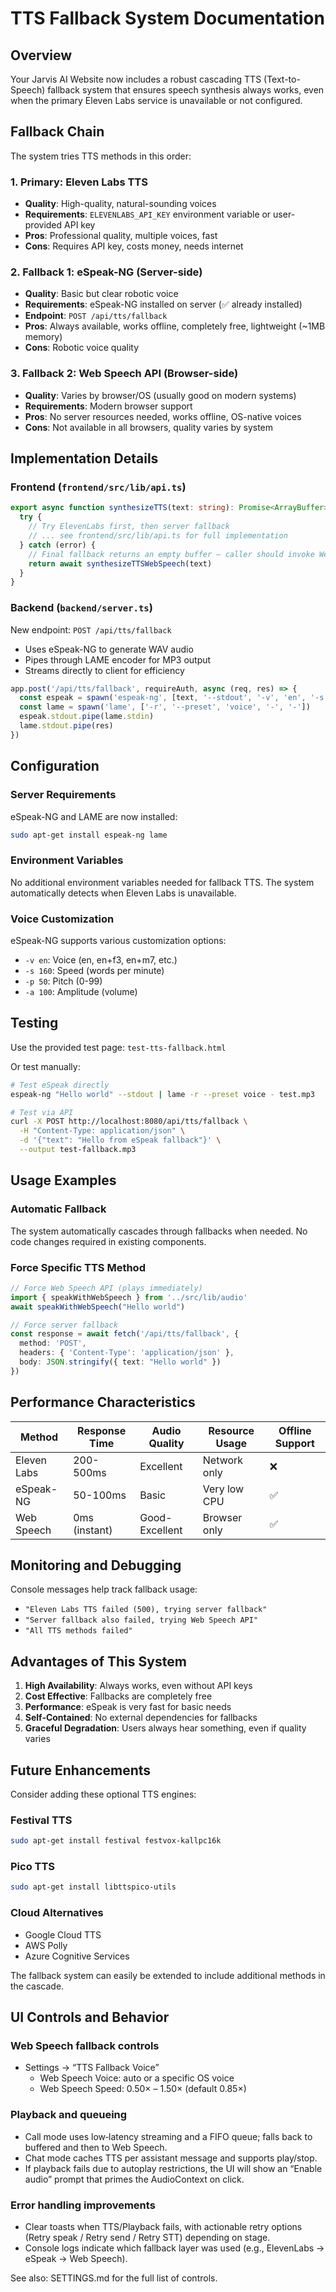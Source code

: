 # TTS Fallback System Documentation

## Overview

Your Jarvis AI Website now includes a robust cascading TTS (Text-to-Speech) fallback system that ensures speech synthesis always works, even when the primary Eleven Labs service is unavailable or not configured.

## Fallback Chain

The system tries TTS methods in this order:

### 1. Primary: Eleven Labs TTS
- **Quality**: High-quality, natural-sounding voices
- **Requirements**: `ELEVENLABS_API_KEY` environment variable or user-provided API key
- **Pros**: Professional quality, multiple voices, fast
- **Cons**: Requires API key, costs money, needs internet

### 2. Fallback 1: eSpeak-NG (Server-side)
- **Quality**: Basic but clear robotic voice
- **Requirements**: eSpeak-NG installed on server (✅ already installed)
- **Endpoint**: `POST /api/tts/fallback`
- **Pros**: Always available, works offline, completely free, lightweight (~1MB memory)
- **Cons**: Robotic voice quality

### 3. Fallback 2: Web Speech API (Browser-side)
- **Quality**: Varies by browser/OS (usually good on modern systems)
- **Requirements**: Modern browser support
- **Pros**: No server resources needed, works offline, OS-native voices
- **Cons**: Not available in all browsers, quality varies by system

## Implementation Details

### Frontend (`frontend/src/lib/api.ts`)

```typescript
export async function synthesizeTTS(text: string): Promise<ArrayBuffer> {
  try {
    // Try ElevenLabs first, then server fallback
    // ... see frontend/src/lib/api.ts for full implementation
  } catch (error) {
    // Final fallback returns an empty buffer – caller should invoke Web Speech itself
    return await synthesizeTTSWebSpeech(text)
  }
}
```

### Backend (`backend/server.ts`)

New endpoint: `POST /api/tts/fallback`
- Uses eSpeak-NG to generate WAV audio
- Pipes through LAME encoder for MP3 output
- Streams directly to client for efficiency

```typescript
app.post('/api/tts/fallback', requireAuth, async (req, res) => {
  const espeak = spawn('espeak-ng', [text, '--stdout', '-v', 'en', '-s', '160'])
  const lame = spawn('lame', ['-r', '--preset', 'voice', '-', '-'])
  espeak.stdout.pipe(lame.stdin)
  lame.stdout.pipe(res)
})
```

## Configuration

### Server Requirements

eSpeak-NG and LAME are now installed:
```bash
sudo apt-get install espeak-ng lame
```

### Environment Variables

No additional environment variables needed for fallback TTS. The system automatically detects when Eleven Labs is unavailable.

### Voice Customization

eSpeak-NG supports various customization options:
- `-v en`: Voice (en, en+f3, en+m7, etc.)
- `-s 160`: Speed (words per minute)
- `-p 50`: Pitch (0-99)
- `-a 100`: Amplitude (volume)

## Testing

Use the provided test page: `test-tts-fallback.html`

Or test manually:
```bash
# Test eSpeak directly
espeak-ng "Hello world" --stdout | lame -r --preset voice - test.mp3

# Test via API
curl -X POST http://localhost:8080/api/tts/fallback \
  -H "Content-Type: application/json" \
  -d '{"text": "Hello from eSpeak fallback"}' \
  --output test-fallback.mp3
```

## Usage Examples

### Automatic Fallback
The system automatically cascades through fallbacks when needed. No code changes required in existing components.

### Force Specific TTS Method
```typescript
// Force Web Speech API (plays immediately)
import { speakWithWebSpeech } from '../src/lib/audio'
await speakWithWebSpeech("Hello world")

// Force server fallback
const response = await fetch('/api/tts/fallback', {
  method: 'POST',
  headers: { 'Content-Type': 'application/json' },
  body: JSON.stringify({ text: "Hello world" })
})
```

## Performance Characteristics

| Method | Response Time | Audio Quality | Resource Usage | Offline Support |
|--------|---------------|---------------|----------------|-----------------|
| Eleven Labs | 200-500ms | Excellent | Network only | ❌ |
| eSpeak-NG | 50-100ms | Basic | Very low CPU | ✅ |
| Web Speech | 0ms (instant) | Good-Excellent | Browser only | ✅ |

## Monitoring and Debugging

Console messages help track fallback usage:
- `"Eleven Labs TTS failed (500), trying server fallback"`
- `"Server fallback also failed, trying Web Speech API"`
- `"All TTS methods failed"`

## Advantages of This System

1. **High Availability**: Always works, even without API keys
2. **Cost Effective**: Fallbacks are completely free
3. **Performance**: eSpeak is very fast for basic needs
4. **Self-Contained**: No external dependencies for fallbacks
5. **Graceful Degradation**: Users always hear something, even if quality varies

## Future Enhancements

Consider adding these optional TTS engines:

### Festival TTS
```bash
sudo apt-get install festival festvox-kallpc16k
```

### Pico TTS
```bash
sudo apt-get install libttspico-utils
```

### Cloud Alternatives
- Google Cloud TTS
- AWS Polly
- Azure Cognitive Services

The fallback system can easily be extended to include additional methods in the cascade.

## UI Controls and Behavior

### Web Speech fallback controls

- Settings → “TTS Fallback Voice”
  - Web Speech Voice: auto or a specific OS voice
  - Web Speech Speed: 0.50× – 1.50× (default 0.85×)

### Playback and queueing

- Call mode uses low‑latency streaming and a FIFO queue; falls back to buffered and then to Web Speech.
- Chat mode caches TTS per assistant message and supports play/stop.
- If playback fails due to autoplay restrictions, the UI will show an “Enable audio” prompt that primes the AudioContext on click.

### Error handling improvements

- Clear toasts when TTS/Playback fails, with actionable retry options (Retry speak / Retry send / Retry STT) depending on stage.
- Console logs indicate which fallback layer was used (e.g., ElevenLabs -> eSpeak -> Web Speech).

See also: SETTINGS.md for the full list of controls.
